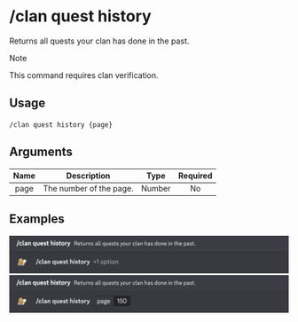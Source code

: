 # /clan quest history

Returns all quests your clan has done in the past.

> [!NOTE]
> This command requires clan verification.

## Usage

```
/clan quest history {page}
```

## Arguments

| Name | Description             | Type   | Required |
| :--: | :---------------------: | :----: | :------: |
| page | The number of the page. | Number | No       |

## Examples

<img src="../../../_media/examples/clan/quest/history-0.png" class="rounded-corners" draggable="false">\
<img src="../../../_media/examples/clan/quest/history-1.png" class="rounded-corners" draggable="false">